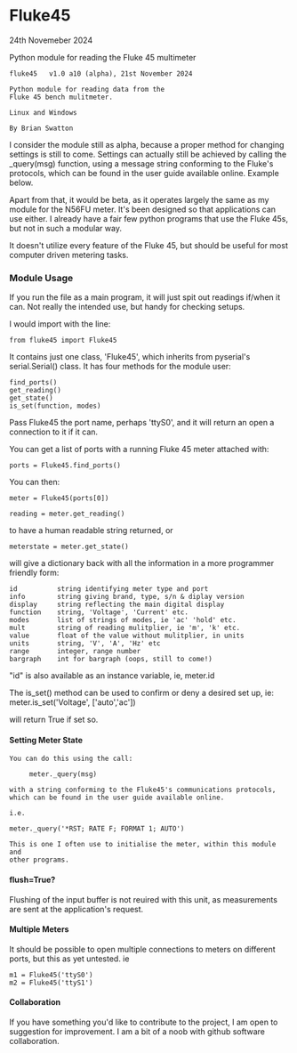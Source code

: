 # Fluke45

24th Novemeber 2024

Python module for reading the Fluke 45 multimeter

    fluke45   v1.0 a10 (alpha), 21st November 2024

    Python module for reading data from the
    Fluke 45 bench mulitmeter.

    Linux and Windows

    By Brian Swatton


I consider the module still as alpha, because a proper method for changing
settings is still to come.  Settings can actually still be achieved by calling
the _query(msg) function, using a message string conforming to the Fluke's
protocols, which can be found in the user guide available online. Example below.

Apart from that, it would be beta, as it operates largely the same as my module
for the N56FU meter.  It's been designed so that applications can use either.  I
already have a fair few python programs that use the Fluke 45s, but not in such a
modular way.

It doesn't utilize every feature of the Fluke 45, but should be useful for most
computer driven metering tasks.


### Module Usage

If you run the file as a main program, it will just spit out
readings if/when it can. Not really the intended use, but handy
for checking setups.

I would import with the line:

    from fluke45 import Fluke45

It contains just one class, 'Fluke45', which inherits from
pyserial's serial.Serial() class. It has four methods for the
module user:

	find_ports()
	get_reading()
	get_state()
    is_set(function, modes)


Pass Fluke45 the port name, perhaps 'ttyS0', and it will return an
open a connection to it if it can.

You can get a list of ports with a running Fluke 45 meter attached with:

	ports = Fluke45.find_ports()

You can then:

    meter = Fluke45(ports[0])

    reading = meter.get_reading()

to have a human readable string returned, or

    meterstate = meter.get_state()

will give a dictionary back with all the information in a more
programmer friendly form:

    id          string identifying meter type and port
    info        string giving brand, type, s/n & diplay version
    display     string reflecting the main digital display
    function    string, 'Voltage', 'Current' etc.
    modes       list of strings of modes, ie 'ac' 'hold' etc.
    mult        string of reading mulitplier, ie 'm', 'k' etc.
    value       float of the value without mulitplier, in units
    units       string, 'V', 'A', 'Hz' etc
    range       integer, range number
    bargraph    int for bargraph (oops, still to come!)

"id" is also available as an instance variable, ie, meter.id

The is_set() method can be used to confirm or deny a desired set up,
ie:
    meter.is_set('Voltage', ['auto','ac'])

will return True if set so.


#### Setting Meter State

    You can do this using the call:

         meter._query(msg)

    with a string conforming to the Fluke45's communications protocols,
    which can be found in the user guide available online.

    i.e.

    meter._query('*RST; RATE F; FORMAT 1; AUTO')

    This is one I often use to initialise the meter, within this module and
    other programs.


#### flush=True?

Flushing of the input buffer is not reuired with this unit, as measurements
are sent at the application's request.


#### Multiple Meters

It should be possible to open multiple connections to meters
on different ports, but this as yet untested.  ie

    m1 = Fluke45('ttyS0')
    m2 = Fluke45('ttyS1')


#### Collaboration

If you have something you'd like to contribute to the project, I
am open to suggestion for improvement. I am a bit of a noob with
github software collaboration.

